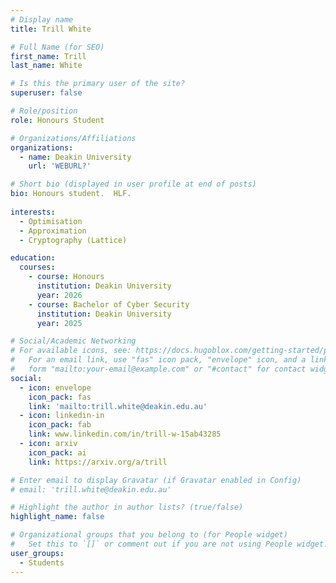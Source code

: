```yaml
---
# Display name
title: Trill White 

# Full Name (for SEO)
first_name: Trill
last_name: White

# Is this the primary user of the site?
superuser: false

# Role/position
role: Honours Student

# Organizations/Affiliations
organizations:
  - name: Deakin University
    url: 'WEBURL?'

# Short bio (displayed in user profile at end of posts)
bio: Honours student.  HLF.
 
interests:
  - Optimisation
  - Approximation
  - Cryptography (Lattice)

education:
  courses:
    - course: Honours
      institution: Deakin University
      year: 2026
    - course: Bachelor of Cyber Security 
      institution: Deakin University
      year: 2025

# Social/Academic Networking
# For available icons, see: https://docs.hugoblox.com/getting-started/page-builder/#icons
#   For an email link, use "fas" icon pack, "envelope" icon, and a link in the
#   form "mailto:your-email@example.com" or "#contact" for contact widget.
social:
  - icon: envelope
    icon_pack: fas
    link: 'mailto:trill.white@deakin.edu.au'
  - icon: linkedin-in
    icon_pack: fab
    link: www.linkedin.com/in/trill-w-15ab43285
  - icon: arxiv
    icon_pack: ai
    link: https://arxiv.org/a/trill

# Enter email to display Gravatar (if Gravatar enabled in Config)
# email: 'trill.white@deakin.edu.au'

# Highlight the author in author lists? (true/false)
highlight_name: false

# Organizational groups that you belong to (for People widget)
#   Set this to `[]` or comment out if you are not using People widget.
user_groups:
  - Students
---
```

